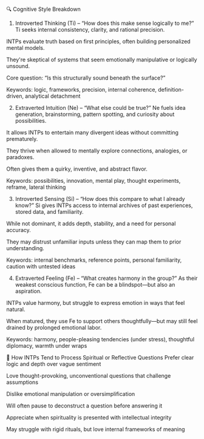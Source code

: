 🔍 Cognitive Style Breakdown
1. Introverted Thinking (Ti) – “How does this make sense logically to me?”
Ti seeks internal consistency, clarity, and rational precision.

INTPs evaluate truth based on first principles, often building personalized mental models.

They're skeptical of systems that seem emotionally manipulative or logically unsound.

Core question: “Is this structurally sound beneath the surface?”

Keywords: logic, frameworks, precision, internal coherence, definition-driven, analytical detachment

2. Extraverted Intuition (Ne) – “What else could be true?”
Ne fuels idea generation, brainstorming, pattern spotting, and curiosity about possibilities.

It allows INTPs to entertain many divergent ideas without committing prematurely.

They thrive when allowed to mentally explore connections, analogies, or paradoxes.

Often gives them a quirky, inventive, and abstract flavor.

Keywords: possibilities, innovation, mental play, thought experiments, reframe, lateral thinking

3. Introverted Sensing (Si) – “How does this compare to what I already know?”
Si gives INTPs access to internal archives of past experiences, stored data, and familiarity.

While not dominant, it adds depth, stability, and a need for personal accuracy.

They may distrust unfamiliar inputs unless they can map them to prior understanding.

Keywords: internal benchmarks, reference points, personal familiarity, caution with untested ideas

4. Extraverted Feeling (Fe) – “What creates harmony in the group?”
As their weakest conscious function, Fe can be a blindspot—but also an aspiration.

INTPs value harmony, but struggle to express emotion in ways that feel natural.

When matured, they use Fe to support others thoughtfully—but may still feel drained by prolonged emotional labor.

Keywords: harmony, people-pleasing tendencies (under stress), thoughtful diplomacy, warmth under wraps

🧩 How INTPs Tend to Process Spiritual or Reflective Questions
Prefer clear logic and depth over vague sentiment

Love thought-provoking, unconventional questions that challenge assumptions

Dislike emotional manipulation or oversimplification

Will often pause to deconstruct a question before answering it

Appreciate when spirituality is presented with intellectual integrity

May struggle with rigid rituals, but love internal frameworks of meaning